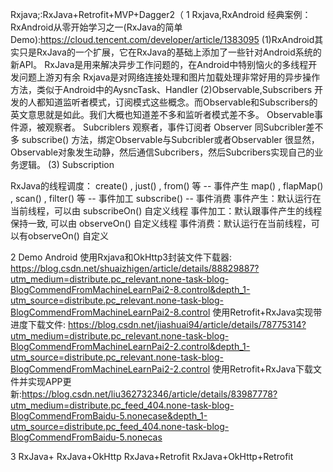 Rxjava;:RxJava+Retrofit+MVP+Dagger2（
1 Rxjava,RxAndroid
经典案例：RxAndroid从零开始学习之一(RxJava的简单Demo):https://cloud.tencent.com/developer/article/1383095
(1)RxAndroid其实只是RxJava的一个扩展，它在RxJava的基础上添加了一些针对Android系统的新API。
RxJava是用来解决异步工作问题的，在Android中特别恼火的多线程开发问题上游刃有余
Rxjava是对网络连接处理和图片加载处理非常好用的异步操作方法，类似于Android中的AysncTask、Handler
(2)Observable,Subscribers
开发的人都知道监听者模式，订阅模式这些概念。而Observable和Subscribers的英文意思就是如此。我们大概也知道差不多和监听者模式差不多。
Observable事件源，被观察者。
Subcriblers 观察者，事件订阅者
Observer 同Subcribler差不多
subscribe() 方法，绑定Observable与Subcribler或者Observabler
很显然，Observable对象发生动静，然后通信Subcribers，然后Subcribers实现自己的业务逻辑。
(3) Subscription

RxJava的线程调度：
create() , just() , from()   等                  -- 事件产生
map() , flapMap() , scan() , filter()  等             --  事件加工
subscribe()                                          --  事件消费
事件产生：默认运行在当前线程，可以由 subscribeOn()  自定义线程
事件加工：默认跟事件产生的线程保持一致, 可以由 observeOn() 自定义线程
事件消费：默认运行在当前线程，可以有observeOn() 自定义




2 Demo
Android 使用Rxjava和OkHttp3封装文件下载器: https://blog.csdn.net/shuaizhigen/article/details/88829887?utm_medium=distribute.pc_relevant.none-task-blog-BlogCommendFromMachineLearnPai2-8.control&depth_1-utm_source=distribute.pc_relevant.none-task-blog-BlogCommendFromMachineLearnPai2-8.control
使用Retrofit+RxJava实现带进度下载文件: https://blog.csdn.net/jiashuai94/article/details/78775314?utm_medium=distribute.pc_relevant.none-task-blog-BlogCommendFromMachineLearnPai2-2.control&depth_1-utm_source=distribute.pc_relevant.none-task-blog-BlogCommendFromMachineLearnPai2-2.control
使用Retrofit+RxJava下载文件并实现APP更新:https://blog.csdn.net/liu362732346/article/details/83987778?utm_medium=distribute.pc_feed_404.none-task-blog-BlogCommendFromBaidu-5.nonecase&depth_1-utm_source=distribute.pc_feed_404.none-task-blog-BlogCommendFromBaidu-5.nonecas

3 RxJava+
RxJava+OkHttp
RxJava+Retrofit
RxJava+OkHttp+Retrofit